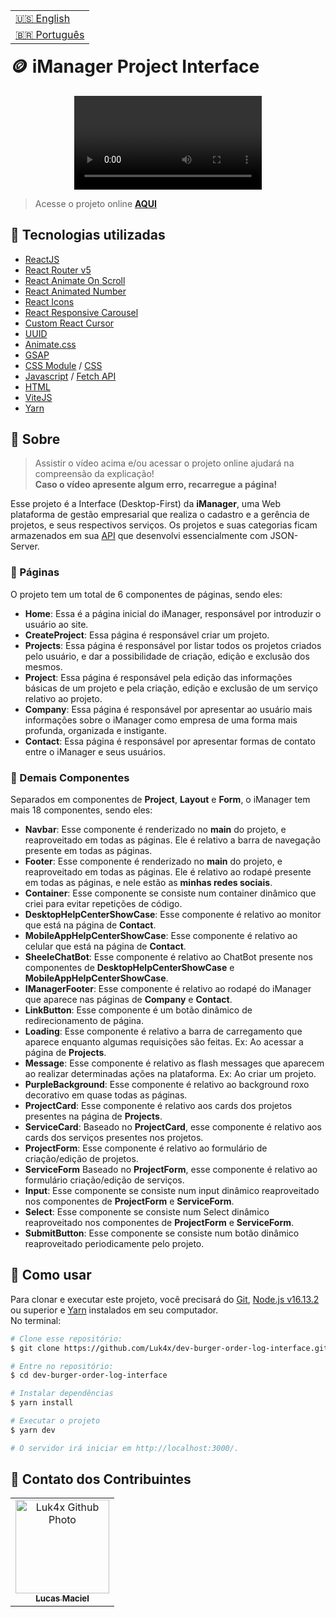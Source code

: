 <table align="right">
  <tr>
    <td>
      <a href="readme-en.md">🇺🇸 English</a>
    </td>
  </tr>
  <tr>
    <td>
      <a href="README.md">🇧🇷 Português</a>
    </td>
  </tr>
</table>
<br>

# 🪙 iManager Project Interface

<p align="center">
  <video src="https://user-images.githubusercontent.com/86276393/193448357-c566da3f-dc11-4cc6-b9bb-c28579e27168.mp4">
</p>

> Acesse o projeto online **[AQUI](https://luk4x-codeburgerv1.netlify.app/)**

## 🚀 Tecnologias utilizadas

-   [ReactJS](https://pt-br.reactjs.org)
-   [React Router v5](https://v5.reactrouter.com/web/guides/quick-start)
-   [React Animate On Scroll](https://www.npmjs.com/package/react-animate-on-scroll)
-   [React Animated Number](https://yarnpkg.com/package/react-animated-number)
-   [React Icons](https://react-icons.github.io/react-icons/)
-   [React Responsive Carousel](https://yarnpkg.com/package/react-responsive-carousel)
-   [Custom React Cursor](https://ajmnz.github.io/custom-cursor-react/)
-   [UUID](https://www.uuidgenerator.net/)
-   [Animate.css](https://animate.style/)
-   [GSAP](https://greensock.com/docs/v3/Installation)
-   [CSS Module](https://github.com/css-modules/css-modules) / [CSS](https://developer.mozilla.org/en-US/docs/Web/CSS)
-   [Javascript](https://developer.mozilla.org/en-US/docs/Web/JavaScript) / [Fetch API](https://developer.mozilla.org/en-US/docs/Web/API/Fetch_API)
-   [HTML](https://developer.mozilla.org/en-US/docs/Web/HTML)
-   [ViteJS](https://vitejs.dev/)
-   [Yarn](https://yarnpkg.com/)

## 📝 Sobre

> Assistir o vídeo acima e/ou acessar o projeto online ajudará na compreensão da explicação!<br>
> **Caso o vídeo apresente algum erro, recarregue a página!**

Esse projeto é a Interface (Desktop-First) da **iManager**, uma Web plataforma de gestão empresarial que realiza o cadastro e a gerência de projetos, e seus respectivos serviços. Os projetos e suas categorias ficam armazenados em sua [API](https://github.com/Luk4x/iManager-json-server) que desenvolvi essencialmente com JSON-Server.

### 📄 Páginas

O projeto tem um total de 6 componentes de páginas, sendo eles:

  - **Home**: Essa é a página inicial do iManager, responsável por introduzir o usuário ao site.
  - **CreateProject**: Essa página é responsável criar um projeto.
  - **Projects**: Essa página é responsável por listar todos os projetos criados pelo usuário, e dar a possibilidade de criação, edição e exclusão dos mesmos.
  - **Project**: Essa página é responsável pela edição das informações básicas de um projeto e pela criação, edição e exclusão de um serviço relativo ao projeto.
  - **Company**: Essa página é responsável por apresentar ao usuário mais informações sobre o iManager como empresa de uma forma mais profunda, organizada e instigante.
  - **Contact**: Essa página é responsável por apresentar formas de contato entre o iManager e seus usuários.

### 📑 Demais Componentes
  
Separados em componentes de **Project**, **Layout** e **Form**, o iManager tem mais 18 componentes, sendo eles:
  
  - **Navbar**: Esse componente é renderizado no **main** do projeto, e reaproveitado em todas as páginas. Ele é relativo a barra de navegação presente em todas as páginas.
  - **Footer**: Esse componente é renderizado no **main** do projeto, e reaproveitado em todas as páginas. Ele é relativo ao rodapé presente em todas as páginas, e nele estão as **minhas redes sociais**.
  - **Container**: Esse componente se consiste num container dinâmico que criei para evitar repetições de código.
  - **DesktopHelpCenterShowCase**: Esse componente é relativo ao monitor que está na página de **Contact**.
  - **MobileAppHelpCenterShowCase**: Esse componente é relativo ao celular que está na página de **Contact**.
  - **SheeleChatBot**: Esse componente é relativo ao ChatBot presente nos componentes de **DesktopHelpCenterShowCase** e **MobileAppHelpCenterShowCase**.
  - **IManagerFooter**: Esse componente é relativo ao rodapé do iManager que aparece nas páginas de **Company** e **Contact**.
  - **LinkButton**: Esse componente é um botão dinâmico de redirecionamento de página.
  - **Loading**: Esse componente é relativo a barra de carregamento que aparece enquanto algumas requisições são feitas. Ex: Ao acessar a página de **Projects**.
  - **Message**: Esse componente é relativo as flash messages que aparecem ao realizar determinadas ações na plataforma. Ex: Ao criar um projeto.
  - **PurpleBackground**: Esse componente é relativo ao background roxo decorativo em quase todas as páginas.
  - **ProjectCard**: Esse componente é relativo aos cards dos projetos presentes na página de **Projects**.
  - **ServiceCard**: Baseado no **ProjectCard**, esse componente é relativo aos cards dos serviços presentes nos projetos.
  - **ProjectForm**: Esse componente é relativo ao formulário de criação/edição de projetos.
  - **ServiceForm** Baseado no **ProjectForm**, esse componente é relativo ao formulário criação/edição de serviços.
  - **Input**: Esse componente se consiste num input dinâmico reaproveitado nos componentes de **ProjectForm** e **ServiceForm**.
  - **Select**: Esse componente se consiste num Select dinâmico reaproveitado nos componentes de **ProjectForm** e **ServiceForm**.
  - **SubmitButton**: Esse componente se consiste num botão dinâmico reaproveitado periodicamente pelo projeto.
  
## 📖 Como usar

Para clonar e executar este projeto, você precisará do [Git](https://git-scm.com/), [Node.js v16.13.2](https://nodejs.org/en/) ou superior e [Yarn](https://yarnpkg.com/) instalados em seu computador.<br>No terminal:

```bash
# Clone esse repositório:
$ git clone https://github.com/Luk4x/dev-burger-order-log-interface.git

# Entre no repositório:
$ cd dev-burger-order-log-interface

# Instalar dependências
$ yarn install

# Executar o projeto
$ yarn dev

# O servidor irá iniciar em http://localhost:3000/.
```

## 🤝 Contato dos Contribuintes

<table>
  <tr>
    <td align="center">
      <a href="https://www.linkedin.com/in/lucasmacielf/">
        <img src="https://avatars.githubusercontent.com/Luk4x" width="150px;" alt="Luk4x Github Photo"/><br>
        <sub>
          <b>Lucas Maciel</b>
        </sub>
      </a>
    </td>
  </tr>
</table>
